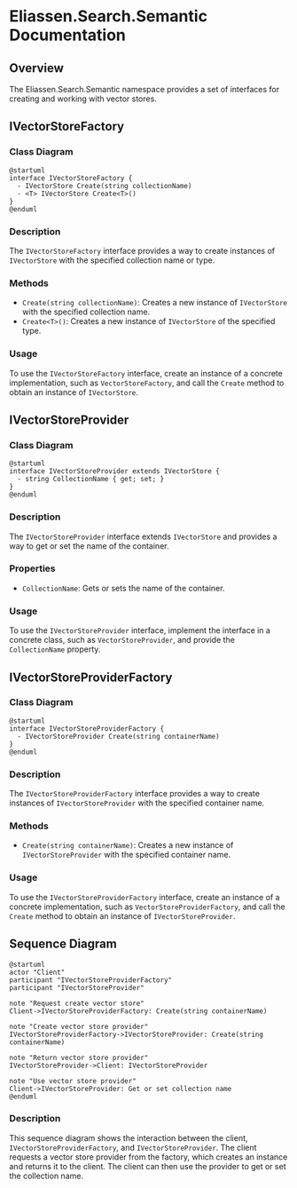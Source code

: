# Eliassen.Search.Semantic Documentation

## Overview

The Eliassen.Search.Semantic namespace provides a set of interfaces for creating and working with vector stores.

## IVectorStoreFactory

### Class Diagram
```plantuml
@startuml
interface IVectorStoreFactory {
  - IVectorStore Create(string collectionName)
  - <T> IVectorStore Create<T>()
}
@enduml
```

### Description

The `IVectorStoreFactory` interface provides a way to create instances of `IVectorStore` with the specified collection name or type.

### Methods

* `Create(string collectionName)`: Creates a new instance of `IVectorStore` with the specified collection name.
* `Create<T>()`: Creates a new instance of `IVectorStore` of the specified type.

### Usage

To use the `IVectorStoreFactory` interface, create an instance of a concrete implementation, such as `VectorStoreFactory`, and call the `Create` method to obtain an instance of `IVectorStore`.

## IVectorStoreProvider

### Class Diagram
```plantuml
@startuml
interface IVectorStoreProvider extends IVectorStore {
  - string CollectionName { get; set; }
}
@enduml
```

### Description

The `IVectorStoreProvider` interface extends `IVectorStore` and provides a way to get or set the name of the container.

### Properties

* `CollectionName`: Gets or sets the name of the container.

### Usage

To use the `IVectorStoreProvider` interface, implement the interface in a concrete class, such as `VectorStoreProvider`, and provide the `CollectionName` property.

## IVectorStoreProviderFactory

### Class Diagram
```plantuml
@startuml
interface IVectorStoreProviderFactory {
  - IVectorStoreProvider Create(string containerName)
}
@enduml
```

### Description

The `IVectorStoreProviderFactory` interface provides a way to create instances of `IVectorStoreProvider` with the specified container name.

### Methods

* `Create(string containerName)`: Creates a new instance of `IVectorStoreProvider` with the specified container name.

### Usage

To use the `IVectorStoreProviderFactory` interface, create an instance of a concrete implementation, such as `VectorStoreProviderFactory`, and call the `Create` method to obtain an instance of `IVectorStoreProvider`.

## Sequence Diagram
```plantuml
@startuml
actor "Client"
participant "IVectorStoreProviderFactory"
participant "IVectorStoreProvider"

note "Request create vector store"
Client->IVectorStoreProviderFactory: Create(string containerName)

note "Create vector store provider"
IVectorStoreProviderFactory->IVectorStoreProvider: Create(string containerName)

note "Return vector store provider"
IVectorStoreProvider->Client: IVectorStoreProvider

note "Use vector store provider"
Client->IVectorStoreProvider: Get or set collection name
@enduml
```

### Description

This sequence diagram shows the interaction between the client, `IVectorStoreProviderFactory`, and `IVectorStoreProvider`. The client requests a vector store provider from the factory, which creates an instance and returns it to the client. The client can then use the provider to get or set the collection name.